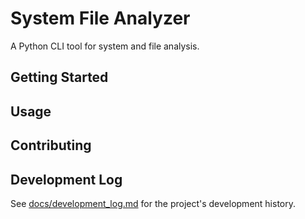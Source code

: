 # System File Analyzer

A Python CLI tool for system and file analysis.

## Getting Started

## Usage

## Contributing

## Development Log

See [docs/development_log.md](docs/development_log.md) for the project's development history.